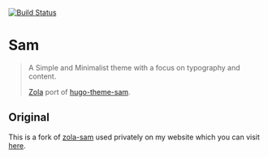 [![Build Status][build-badge]][build]


# Sam

> A Simple and Minimalist theme with a focus on typography and content.
>
> [Zola][zola] port of [hugo-theme-sam][hugo-sam].


## Original

This is a fork of [zola-sam][zola-sam] used privately on my website which you can visit [here][my-web].


[build-badge]: https://travis-ci.com/wojciechkepka/zola-sam.svg?branch=master
[build]: https://travis-ci.com/github/wojciechkepka/zola-sam
[hugo-sam]: https://github.com/victoriadrake/hugo-theme-sam
[my-web]: https://wkepka.dev
[zola]: https://www.getzola.org
[zola-sam]: https://github.com/janbaudisch/zola-sam
